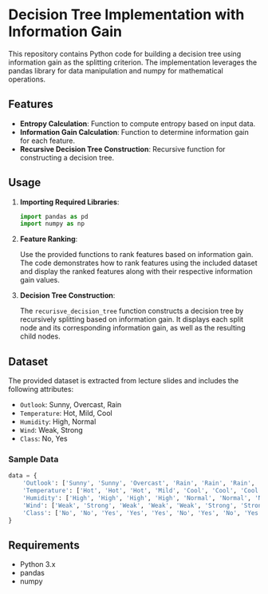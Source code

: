# Decision Tree Implementation with Information Gain

This repository contains Python code for building a decision tree using information gain as the splitting criterion. The implementation leverages the pandas library for data manipulation and numpy for mathematical operations.

## Features

- **Entropy Calculation**: Function to compute entropy based on input data.
- **Information Gain Calculation**: Function to determine information gain for each feature.
- **Recursive Decision Tree Construction**: Recursive function for constructing a decision tree.

## Usage

1. **Importing Required Libraries**:

    ```python
    import pandas as pd
    import numpy as np
    ```

2. **Feature Ranking**:

    Use the provided functions to rank features based on information gain. The code demonstrates how to rank features using the included dataset and display the ranked features along with their respective information gain values.

3. **Decision Tree Construction**:

    The `recurisve_decision_tree` function constructs a decision tree by recursively splitting based on information gain. It displays each split node and its corresponding information gain, as well as the resulting child nodes.


## Dataset

The provided dataset is extracted from lecture slides and includes the following attributes:

- `Outlook`: Sunny, Overcast, Rain
- `Temperature`: Hot, Mild, Cool
- `Humidity`: High, Normal
- `Wind`: Weak, Strong
- `Class`: No, Yes

### Sample Data

```python
data = {
    'Outlook': ['Sunny', 'Sunny', 'Overcast', 'Rain', 'Rain', 'Rain', 'Overcast', 'Sunny', 'Sunny', 'Rain', 'Sunny', 'Overcast', 'Overcast', 'Rain'],
    'Temperature': ['Hot', 'Hot', 'Hot', 'Mild', 'Cool', 'Cool', 'Cool', 'Mild', 'Cool', 'Mild', 'Mild', 'Mild', 'Hot', 'Mild'],
    'Humidity': ['High', 'High', 'High', 'High', 'Normal', 'Normal', 'Normal', 'High', 'Normal', 'Normal', 'Normal', 'High', 'Normal', 'High'],
    'Wind': ['Weak', 'Strong', 'Weak', 'Weak', 'Weak', 'Strong', 'Strong', 'Weak', 'Weak', 'Weak', 'Strong', 'Strong', 'Weak', 'Strong'],
    'Class': ['No', 'No', 'Yes', 'Yes', 'Yes', 'No', 'Yes', 'No', 'Yes', 'Yes', 'Yes', 'Yes', 'Yes', 'No']
}
```

## Requirements

- Python 3.x
- pandas
- numpy
